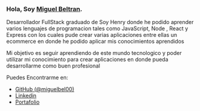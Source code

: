 ### Hola, Soy [Miguel Beltran](https://www.linkedin.com/in/miguelbel00/).

Desarrollador FullStack graduado de Soy Henry donde he podido aprender varios lenguajes de programacion tales como JavaScript, Node , React y Express con los cuales pude crear varias aplicaciones entre ellas un ecommerce en donde he podido aplicar mis conocimientos aprendidos

Mi objetivo es seguir aprendiendo de este mundo tecnologico y poder utilizar mi conocimiento para crear aplicaciones en donde pueda desarrollarme como buen profesional

Puedes Encontrarme en:

- [GitHub (@miguelbel00)](https://github.com/miguelbel00)
- [Linkedin](https://www.linkedin.com/in/miguelbel00/)
- [Portafolio](https://porfolio-liard.vercel.app/)

